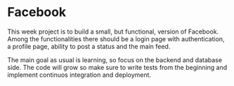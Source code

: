 # Facebook

This week project is to build a small, but functional, version of Facebook. Among
the functionalities there should be a login page with authentication, a profile
page, ability to post a status and the main feed.

The main goal as usual is learning, so focus on the backend and database side. The
code will grow so make sure to write tests from the beginning and implement continuos
integration and deployment.